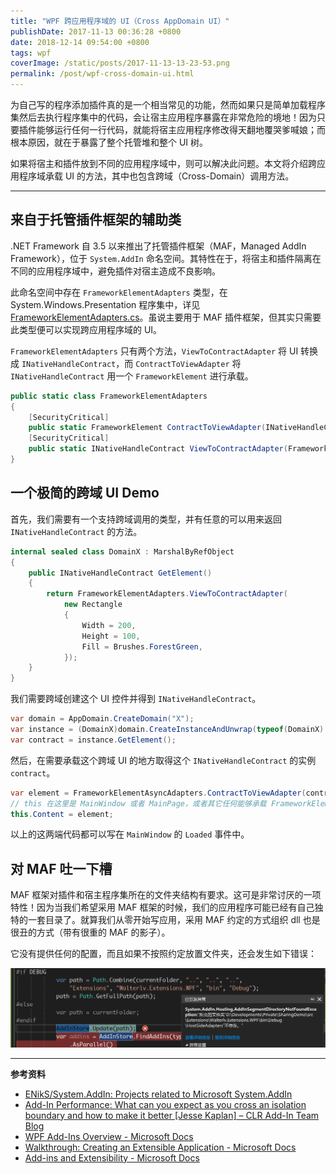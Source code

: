 ```yaml
---
title: "WPF 跨应用程序域的 UI（Cross AppDomain UI）"
publishDate: 2017-11-13 00:36:28 +0800
date: 2018-12-14 09:54:00 +0800
tags: wpf
coverImage: /static/posts/2017-11-13-13-23-53.png
permalink: /post/wpf-cross-domain-ui.html
---
```


为自己写的程序添加插件真的是一个相当常见的功能，然而如果只是简单加载程序集然后去执行程序集中的代码，会让宿主应用程序暴露在非常危险的境地！因为只要插件能够运行任何一行代码，就能将宿主应用程序修改得天翻地覆哭爹喊娘；而根本原因，就在于暴露了整个托管堆和整个 UI 树。

如果将宿主和插件放到不同的应用程序域中，则可以解决此问题。本文将介绍跨应用程序域承载 UI 的方法，其中也包含跨域（Cross-Domain）调用方法。

---

<p id="toc"></p>

## 来自于托管插件框架的辅助类

.NET Framework 自 3.5 以来推出了托管插件框架（MAF，Managed AddIn Framework），位于 `System.AddIn` 命名空间。其特性在于，将宿主和插件隔离在不同的应用程序域中，避免插件对宿主造成不良影响。

此命名空间中存在 `FrameworkElementAdapters` 类型，在 System.Windows.Presentation 程序集中，详见 [FrameworkElementAdapters.cs](http://referencesource.microsoft.com/#System.Windows.Presentation/System/AddIn/Pipeline/FrameworkElementAdapters.cs)。虽说主要用于 MAF 插件框架，但其实只需要此类型便可以实现跨应用程序域的 UI。

`FrameworkElementAdapters` 只有两个方法，`ViewToContractAdapter` 将 UI 转换成 `INativeHandleContract`，而 `ContractToViewAdapter` 将 `INativeHandleContract` 用一个 `FrameworkElement` 进行承载。

```csharp
public static class FrameworkElementAdapters
{
    [SecurityCritical]
    public static FrameworkElement ContractToViewAdapter(INativeHandleContract nativeHandleContract);
    [SecurityCritical]
    public static INativeHandleContract ViewToContractAdapter(FrameworkElement root);
}
```

## 一个极简的跨域 UI Demo

首先，我们需要有一个支持跨域调用的类型，并有任意的可以用来返回 `INativeHandleContract` 的方法。

```csharp
internal sealed class DomainX : MarshalByRefObject
{
    public INativeHandleContract GetElement()
    {
        return FrameworkElementAdapters.ViewToContractAdapter(
            new Rectangle
            {
                Width = 200,
                Height = 100,
                Fill = Brushes.ForestGreen,
            });
    }
}
```

我们需要跨域创建这个 UI 控件并得到 `INativeHandleContract`。

```csharp
var domain = AppDomain.CreateDomain("X");
var instance = (DomainX)domain.CreateInstanceAndUnwrap(typeof(DomainX).Assembly.FullName, typeof(DomainX).FullName);
var contract = instance.GetElement();
```

然后，在需要承载这个跨域 UI 的地方取得这个 `INativeHandleContract` 的实例 `contract`。

```csharp
var element = FrameworkElementAsyncAdapters.ContractToViewAdapter(contract);
// this 在这里是 MainWindow 或者 MainPage，或者其它任何能够承载 FrameworkElement 的对象。
this.Content = element;
```

以上的这两端代码都可以写在 `MainWindow` 的 `Loaded` 事件中。

## 对 MAF 吐一下槽

MAF 框架对插件和宿主程序集所在的文件夹结构有要求。这可是非常讨厌的一项特性！因为当我们希望采用 MAF 框架的时候，我们的应用程序可能已经有自己独特的一套目录了。就算我们从零开始写应用，采用 MAF 约定的方式组织 dll 也是很丑的方式（带有很重的 MAF 的影子）。

它没有提供任何的配置，而且如果不按照约定放置文件夹，还会发生如下错误：

![](/static/posts/2017-11-13-13-23-53.png)

---

**参考资料**

- [ENikS/System.AddIn: Projects related to Microsoft System.AddIn](https://github.com/ENikS/System.AddIn)
- [Add-In Performance: What can you expect as you cross an isolation boundary and how to make it better [Jesse Kaplan] – CLR Add-In Team Blog](https://blogs.msdn.microsoft.com/clraddins/2008/02/22/add-in-performance-what-can-you-expect-as-you-cross-an-isolation-boundary-and-how-to-make-it-better-jesse-kaplan/)
- [WPF Add-Ins Overview - Microsoft Docs](https://docs.microsoft.com/en-us/dotnet/framework/wpf/app-development/wpf-add-ins-overview?wt.mc_id=MVP)
- [Walkthrough: Creating an Extensible Application - Microsoft Docs](https://docs.microsoft.com/en-us/dotnet/framework/add-ins/walkthrough-create-extensible-app?wt.mc_id=MVP)
- [Add-ins and Extensibility - Microsoft Docs](https://docs.microsoft.com/en-us/dotnet/framework/add-ins/?wt.mc_id=MVP)


